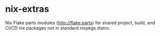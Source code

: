 # nix-extras

Nix Flake parts modules (http://flake.parts) for shared project, build, and CI/CD nix packages not in standard nixpkgs distro.
